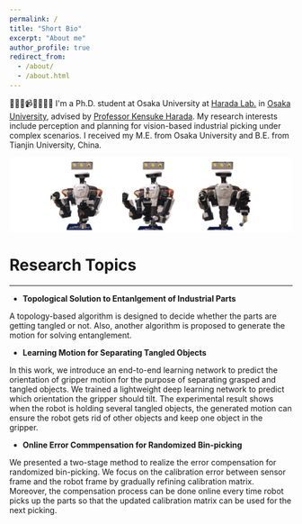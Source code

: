 ```yaml
---
permalink: /
title: "Short Bio"
excerpt: "About me"
author_profile: true
redirect_from: 
  - /about/
  - /about.html
---
```

🤖️🦉🐱📹🎸🎹🏀🏃
I'm a Ph.D. student at Osaka University at [Harada Lab.](https://www.roboticmanipulation.org/) in [Osaka University](https://www.osaka-u.ac.jp/en), advised by [Professor Kensuke Harada](http://www.hlab.sys.es.osaka-u.ac.jp/people/harada/). My research interests include perception and planning for vision-based industrial picking under complex scenarios. I received my M.E. from Osaka University and B.E. from Tianjin University, China. 

![avatar-w70](/images/frontpage.png)

# Research Topics
------

- **Topological Solution to Entanlgement of Industrial Parts**

A topology-based algorithm is designed to decide whether the parts are getting tangled or not. Also, another algorithm is proposed to generate the motion for solving entanglement.

- **Learning Motion for Separating Tangled Objects**

In this work, we introduce an end-to-end learning network to predict the orientation of gripper motion for the purpose of separating grasped and tangled objects. We trained a lightweight deep learning network to predict which orientation the gripper should tilt. The experimental result shows when the robot is holding several tangled objects, the generated motion can ensure the robot gets rid of other objects and keep one object in the gripper.

- **Online Error Commpensation for Randomized Bin-picking**

We presented a two-stage method to realize the error compensation for randomized bin-picking. We focus on the calibration error between sensor frame and the robot frame by gradually refining calibration matrix. Moreover, the compensation process can be done online every time robot picks up the parts so that the updated calibration matrix can be used for the next picking.


